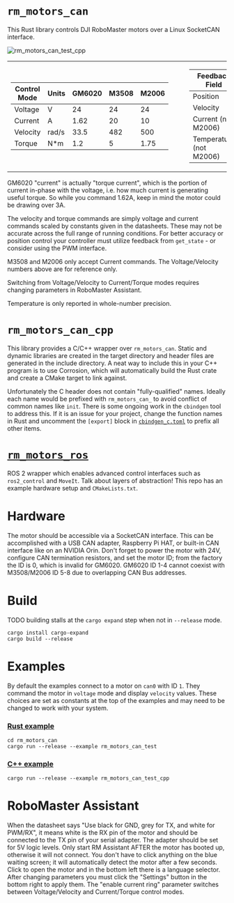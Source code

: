 # `rm_motors_can`
This Rust library controls DJI RoboMaster motors over a Linux SocketCAN interface.

<img src="rm_motors_can_test_cpp.gif" alt="rm_motors_can_test_cpp"  loop=infinite>

<table>
<tr><td>

| Control Mode | Units | GM6020 | M3508 | M2006 |
|----------|-------|------|-----|------|
| Voltage  | V     | 24   |  24 |   24 |
| Current  | A     | 1.62 |  20 |   10 |
| Velocity | rad/s | 33.5 | 482 |  500 |
| Torque   | N*m   | 1.2  |   5 | 1.75 |

</td><td></td><td></td><td>

| Feedback Field          | Units |
|-------------------------|-------|
| Position                | rad   |
| Velocity                | rad/s |
| Current (not M2006)     | A     |
| Temperature (not M2006) | °C    |

</td></tr></table>

GM6020 "current" is actually "torque current", which is the portion of current in-phase with the voltage, i.e. how much current is generating useful torque. So while you command 1.62A, keep in mind the motor could be drawing over 3A.

The velocity and torque commands are simply voltage and current commands scaled by constants given in the datasheets. These may not be accurate across the full range of running conditions. For better accuracy or position control your controller must utilize feedback from `get_state` - or consider using the PWM interface.

M3508 and M2006 only accept Current commands. The Voltage/Velocity numbers above are for reference only.

Switching from Voltage/Velocity to Current/Torque modes requires changing parameters in RoboMaster Assistant.

Temperature is only reported in whole-number precision.


# `rm_motors_can_cpp`
This library provides a C/C++ wrapper over `rm_motors_can`. Static and dynamic libraries are created in the target directory and header files are generated in the include directory. A neat way to include this in your C++ program is to use Corrosion, which will automatically build the Rust crate and create a CMake target to link against.

Unfortunately the C header does not contain "fully-qualified" names. Ideally each name would be prefixed with `rm_motors_can_` to avoid conflict of common names like `init`. There is some ongoing work in the `cbindgen` tool to address this. If it is an issue for your project, change the function names in Rust and uncomment the `[export]` block in [`cbindgen_c.toml`](cbindgen_c.toml) to prefix all other items.


# [`rm_motors_ros`](https://github.com/mjforan/rm_motors_ros/)
ROS 2 wrapper which enables advanced control interfaces such as `ros2_control` and `MoveIt`. Talk about layers of abstraction! This repo has an example hardware setup and `CMakeLists.txt`.


# Hardware
The motor should be accessible via a SocketCAN interface. This can be accomplished with a USB CAN adapter, Raspberry Pi HAT, or built-in CAN interface like on an NVIDIA Orin. Don't forget to power the motor with 24V, configure CAN termination resistors, and set the motor ID; from the factory the ID is 0, which is invalid for GM6020. GM6020 ID 1-4 cannot coexist with M3508/M2006 ID 5-8 due to overlapping CAN Bus addresses.


# Build
TODO building stalls at the `cargo expand` step when not in `--release` mode.
```
cargo install cargo-expand
cargo build --release
```


# Examples
By default the examples connect to a motor on `can0` with ID `1`. They command the motor in `voltage` mode and display `velocity` values.
These choices are set as constants at the top of the examples and may need to be changed to work with your system.

### [Rust example](rm_motors_can/examples/rm_motors_can_test.rs)
```
cd rm_motors_can
cargo run --release --example rm_motors_can_test
```

### [C++ example](examples/rm_motors_can_test_cpp.rs)
```
cargo run --release --example rm_motors_can_test_cpp
```


# RoboMaster Assistant
When the datasheet says "Use black for GND, grey for TX, and white for PWM/RX", it means white is the RX pin of the motor and should be connected to the TX pin of your serial adapter. The adapter should be set for 5V logic levels. Only start RM Assistant AFTER the motor has booted up, otherwise it will not connect. You don't have to click anything on the blue waiting screen; it will automatically detect the motor after a few seconds. Click to open the motor and in the bottom left there is a language selector. After changing parameters you must click the "Settings" button in the bottom right to apply them. The "enable current ring" parameter switches between Voltage/Velocity and Current/Torque control modes.
